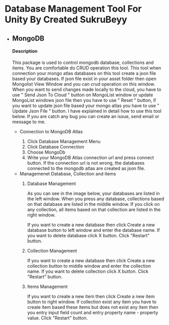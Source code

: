 # Database Management Tool For Unity By Created SukruBeyy

<ul>
  <li>
    <h2>MongoDB</h2>
     <h4>Description</h4>
    <p>This package is used to control mongodb database, collections and items. You are comfortable do CRUD operation this tool. This tool when connection your mongo atlas databases on this tool create a json file based your databases. If json file exist in your asset folder then open Mongolist View Window and you can crud operation on this window. When you want to send changes made locally to the cloud, you have to use " Send Json To Cloud " button on MongoList window or update MongoList windows json file then you have to use " Reset " button, if you want to update json file based your mongo atlas you have to use " Update Json File " button.
      I have explained in detail how to use this tool below. If you are catch any bug you can create an issue, send email or message to me.  
  </p>
    
  <ul>
      <li>Connection to MongoDB Atlas</li>
    <ol>
      <li>Click Database Management Menu</li>
      <li>Click Database Connection</li>
      <li>Choose MongoDb</li>
      <li>Write your MongoDB Atlas connection url and press connect button. If the connection url is not wrong, the databases connected to the mongodb atlas are created as json file.</li>
    </ol>

  <li>Managemenet Database, Collection and items</li>
  <ol>
    <li>Database Management</li>
    <p>
        As you can see in the image below, your databases are listed in the left window. When you press any database, collections based on that database are          listed in the middle window. If you click on any collection, all items based on that collection are listed in the right window.
    </p>
    <p>
      If you want to create a new database then click Create a new database button to left window and enter the database name.
      If you want to delete database click X button.
      Click "Restart" button.
    </p>
    <li>Collection Management</li>   
     <p>
      If you want to create a new database then click Create a new collection button to middle window and enter the collection name.
      If you want to delete collection click X button.
      Click "Restart" button.
     </p>
    <li>Items Management</li>  
     <p>
        If you want to create a new item then click Create a new item button to right window.
        If collection exist any item you have to create item based these items but does not exist any item then you entry input field count and entry 
        property name - property value.
        Click "Restart" button.
     </p>
    
  </ol>
  </ul>
  </li>
</ul>

